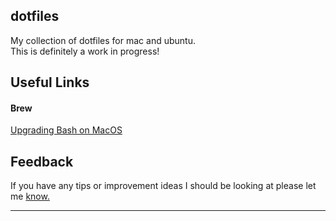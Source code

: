 ## dotfiles

My collection of dotfiles for mac and ubuntu.<br>
This is definitely a work in progress!

## Useful Links
#### Brew
[Upgrading Bash on MacOS](https://itnext.io/upgrading-bash-on-macos-7138bd1066ba)

## Feedback
If you have any tips or improvement ideas I should be looking at please let me [know.](https://github.com/D1al-T0ne/Fetch-n-Scrape/issues)

---
